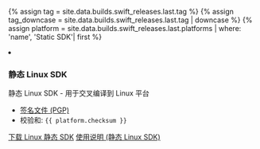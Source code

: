 {% assign tag = site.data.builds.swift_releases.last.tag %}
{% assign tag_downcase = site.data.builds.swift_releases.last.tag | downcase %}
{% assign platform = site.data.builds.swift_releases.last.platforms | where: 'name', 'Static SDK'| first %}

<li class="grid-level-1 featured">
  <h3>静态 Linux SDK</h3>
  <p class="description">
    静态 Linux SDK - 用于交叉编译到 Linux 平台
    <ul>
      <li><a href="https://download.swift.org/{{ tag_downcase }}/static-sdk/{{ tag }}/{{ tag }}_static-linux-0.0.1.artifactbundle.tar.gz.sig">签名文件 (PGP)</a>
      </li>
      <li>
        校验和: <code>{{ platform.checksum }}</code></li>
    </ul>
  </p>
  <a href="https://download.swift.org/{{ tag_downcase }}/static-sdk/{{ tag }}/{{ tag }}_static-linux-0.0.1.artifactbundle.tar.gz" class="cta-secondary">下载 Linux 静态 SDK</a>
  <a href="/documentation/articles/static-linux-getting-started.html" class="cta-secondary">使用说明 (静态 Linux SDK)</a>
</li>
